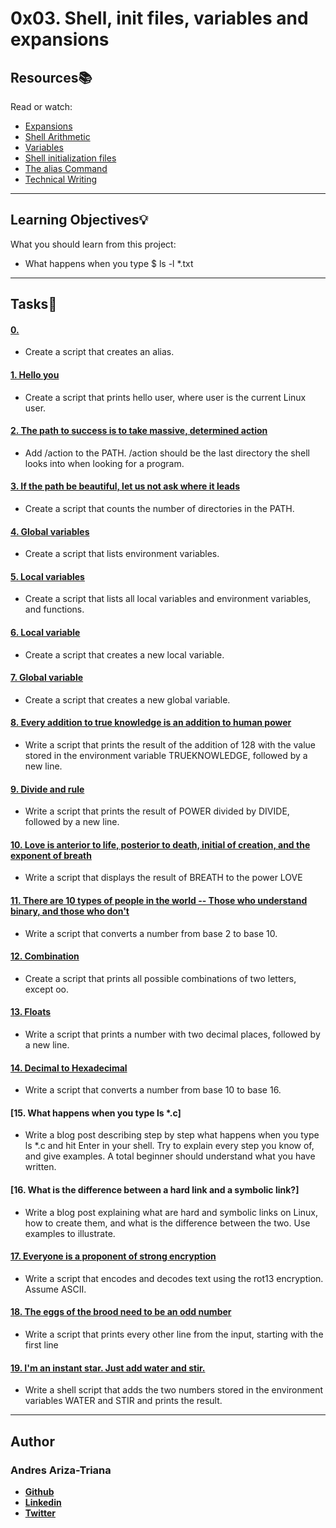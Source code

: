# 0x03. Shell, init files, variables and expansions

## Resources:books:
Read or watch:
* [Expansions](https://intranet.hbtn.io/rltoken/G5p7gU70olYFxbN_DfuXpQ)
* [Shell Arithmetic](https://intranet.hbtn.io/rltoken/C2JAWjeSMt5I0EmuplF32A)
* [Variables](https://intranet.hbtn.io/rltoken/zj7i19F9iE9eUdjBgR6C3Q)
* [Shell initialization files](https://intranet.hbtn.io/rltoken/lHvzUhLmLgBVfsoJzYDj_w)
* [The alias Command](https://intranet.hbtn.io/rltoken/5JiNabFuBFXpJKqGGh9EjQ)
* [Technical Writing](https://intranet.hbtn.io/rltoken/yG1jmJxtf-0eALGmsrfIjA)

---
## Learning Objectives:bulb:
What you should learn from this project:

* What happens when you type $ ls -l *.txt

---

## Tasks:pencil:

#### [0. <o>](./0-alias )
* Create a script that creates an alias.


#### [1. Hello you](./1-hello_you )
* Create a script that prints hello user, where user is the current Linux user.


#### [2. The path to success is to take massive, determined action](./2-path)
* Add /action to the PATH.
/action should be the last directory the shell looks into when looking for a program.


#### [3. If the path be beautiful, let us not ask where it leads](./3-paths)
* Create a script that counts the number of directories in the PATH.


#### [4. Global variables](./4-global_variables)
* Create a script that lists environment variables.


#### [5. Local variables](./5-local_variables)
* Create a script that lists all local variables and environment variables, and functions.


#### [6. Local variable](./6-create_local_variable)
* Create a script that creates a new local variable.


#### [7. Global variable](./7-create_global_variable)
* Create a script that creates a new global variable.


#### [8. Every addition to true knowledge is an addition to human power](./8-true_knowledge)
* Write a script that prints the result of the addition of 128 with the value stored in the environment variable TRUEKNOWLEDGE, followed by a new line.


#### [9. Divide and rule](./9-divide_and_rule)
* Write a script that prints the result of POWER divided by DIVIDE, followed by a new line.


#### [10. Love is anterior to life, posterior to death, initial of creation, and the exponent of breath](./10-love_exponent_breath)
* Write a script that displays the result of BREATH to the power LOVE


#### [11. There are 10 types of people in the world -- Those who understand binary, and those who don't](./11-binary_to_decimal)
* Write a script that converts a number from base 2 to base 10.


#### [12. Combination](./12-combinations)
* Create a script that prints all possible combinations of two letters, except oo.


#### [13. Floats](./13-print_float)
* Write a script that prints a number with two decimal places, followed by a new line.


#### [14. Decimal to Hexadecimal](./14-decimal_to_hexadecimal)
* Write a script that converts a number from base 10 to base 16.


#### [15. What happens when you type ls *.c]
* Write a blog post describing step by step what happens when you type ls *.c and hit Enter in your shell.
Try to explain every step you know of, and give examples. A total beginner should understand what you have written.


#### [16. What is the difference between a hard link and a symbolic link?]
* Write a blog post explaining what are hard and symbolic links on Linux, how to create them, and what is the difference between the two. Use examples to illustrate.


#### [17. Everyone is a proponent of strong encryption](./100-rot13)
* Write a script that encodes and decodes text using the rot13 encryption. Assume ASCII.

#### [18. The eggs of the brood need to be an odd number](./101-odd)
* Write a script that prints every other line from the input, starting with the first line

#### [19. I'm an instant star. Just add water and stir.](./102-water_and_stir)
* Write a shell script that adds the two numbers stored in the environment variables WATER and STIR and prints the result.

---

## Author

### Andres Ariza-Triana

* [**Github**](https://github.com/aarizat)
* [**Linkedin**](https://www.linkedin.com/in/aarizatr/)
* [**Twitter**](https://twitter.com/aarizatr)
